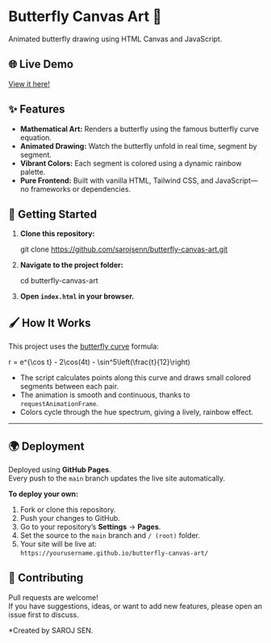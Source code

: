 # Butterfly Canvas Art 🦋

Animated butterfly drawing using HTML Canvas and JavaScript.

## 🌐 Live Demo

[View it here!](https://sarojsenn.github.io/butterfly-canvas-art/)

## ✨ Features

- **Mathematical Art:** Renders a butterfly using the famous butterfly curve equation.
- **Animated Drawing:** Watch the butterfly unfold in real time, segment by segment.
- **Vibrant Colors:** Each segment is colored using a dynamic rainbow palette.
- **Pure Frontend:** Built with vanilla HTML, Tailwind CSS, and JavaScript—no frameworks or dependencies.

## 🚀 Getting Started

1. **Clone this repository:**
   
   git clone https://github.com/sarojsenn/butterfly-canvas-art.git
   
2. **Navigate to the project folder:**
   
   cd butterfly-canvas-art
  
3. **Open `index.html` in your browser.**


## 🖌️ How It Works

This project uses the [butterfly curve](https://en.wikipedia.org/wiki/Butterfly_curve_(transcendental)) formula:

r = e^{\cos t} - 2\cos(4t) - \sin^5\left(\frac{t}{12}\right)

- The script calculates points along this curve and draws small colored segments between each pair.
- The animation is smooth and continuous, thanks to `requestAnimationFrame`.
- Colors cycle through the hue spectrum, giving a lively, rainbow effect.

---

## 🌍 Deployment

Deployed using **GitHub Pages**.  
Every push to the `main` branch updates the live site automatically.

**To deploy your own:**
1. Fork or clone this repository.
2. Push your changes to GitHub.
3. Go to your repository’s **Settings** → **Pages**.
4. Set the source to the `main` branch and `/ (root)` folder.
5. Your site will be live at:  
   `https://yourusername.github.io/butterfly-canvas-art/`

## 🤝 Contributing

Pull requests are welcome!  
If you have suggestions, ideas, or want to add new features, please open an issue first to discuss.


*Created by SAROJ SEN.

